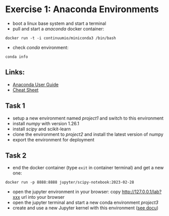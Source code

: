# Exercise 1: Anaconda Environments
* boot a linux base system and start a terminal
* pull and start a *anaconda* docker container:
```
docker run -t -i continuumio/miniconda3 /bin/bash
```
* check *conda* environment:
```
conda info
```

## Links:
* [Anaconda User Guide](https://docs.conda.io/projects/conda/en/latest/user-guide/index.html)
* [Cheat Sheet](https://docs.conda.io/projects/conda/en/latest/_downloads/a35958a2a7fa1e927e7dfb61ebcd69a9/conda-4.14.pdf)

## Task 1
* setup a new environment named *project1* and switch to this environment
* install *numpy* with version 1.26.1
* install *scipy* and scikit-learn
* clone the environment to *project2* and install the latest version of numpy
* export the environment for deployment

## Task 2
* end the docker container (type ```exit``` in container terminal) and get a new one:
```
docker run -p 8888:8888 jupyter/scipy-notebook:2023-02-28
```
* open the jupyter environment in your browser: copy http://127.0.0.1/lab?xxx url into your browser
* open the jupyter terminal and start a new conda environment *project3*
* create and use a new Jupyter kernel with this environment ([see docu](http://echrislynch.com/2019/02/01/adding-an-environment-to-jupyter-notebooks/))
